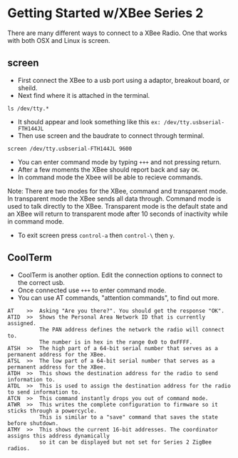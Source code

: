 # Getting Started w/XBee Series 2

There are many different ways to connect to a XBee Radio. One that works with both OSX and Linux is screen. 

## screen

* First connect the XBee to a usb port using a adaptor, breakout board, or sheild. 
* Next find where it is attached in the terminal.

```
ls /dev/tty.*
```

* It should appear and look something like this `ex: /dev/tty.usbserial-FTH144JL`
* Then use screen and the baudrate to connect through terminal.

```
screen /dev/tty.usbserial-FTH144JL 9600
```

* You can enter command mode by typing `+++` and not pressing return.
 * After a few moments the XBee should report back and say `OK`.
 * In command mode the Xbee will be able to recieve commands.

Note: There are two modes for the XBee, command and transparent mode. In transparent mode the XBee sends all data through. Command mode is used to talk directly to the XBee. Transparent mode is the default state and an XBee will return to transparent mode after 10 seconds of inactivity while in command mode.  

* To exit screen press `control-a` then `control-\` then `y`.

## CoolTerm

* CoolTerm is another option. Edit the connection options to connect to the correct usb. 
* Once connected use `+++` to enter command mode. 
* You can use AT commands, "attention commands", to find out more. 

```
AT    >>  Asking "Are you there?". You should get the response "OK".
ATID  >>  Shows the Personal Area Network ID that is currently assigned.
          The PAN address defines the network the radio will connect to. 
          The number is in hex in the range 0x0 to 0xFFFF.
ATSH  >>  The high part of a 64-bit serial number that serves as a permanent address for the XBee.
ATSL  >>  The low part of a 64-bit serial number that serves as a permanent address for the XBee.
ATDH  >>  This shows the destination address for the radio to send information to.
ATDL  >>  This is used to assign the destination address for the radio to send information to.
ATCN  >>  This command instantly drops you out of command mode. 
ATWR  >>  This writes the complete configuration to firmware so it sticks through a powercycle.
          This is similar to a "save" command that saves the state before shutdown.
ATMY  >>  This shows the current 16-bit addresses. The coordinator assigns this address dynamically
          so it can be displayed but not set for Series 2 ZigBee radios. 
```
